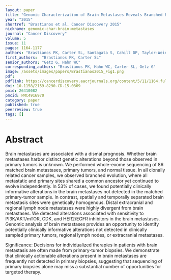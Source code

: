 ```yaml
---
layout: paper
title: "Genomic Characterization of Brain Metastases Reveals Branched Evolution and Potential Therapeutic Targets"
year: "2015"
shortref: "Brastianos et al. Cancer Discovery 2015"
nickname: genomic-char-brain-metastases
journal: "Cancer Discovery"
volume: 5
issue: 11
pages: 1164-1177
authors: "Brastianos PK, Carter SL, Santagata S, Cahill DP, Taylor-Weiner A, Jones RT, Van Allen EM, Lawrence MS, Horowitz PM, Cibulskis K, Ligon KL, Tabernero J, Seoane J, Martinez-Saez E, Curry WT, Dunn IF, Paek SH, Park SH, McKenna A, Chevalier A, Rosenberg M, Barker FG 2nd, Gill CM, Van Hummelen P, Thorner AR, Johnson BE, Hoang MP, Choueiri TK, Signoretti S, Sougnez C, Rabin MS, Lin NU, Winer EP, Stemmer-Rachamimov A, Meyerson M, Garraway L, Gabriel S, Lander ES, Beroukhim R, Batchelor TT, Baselga J, Louis DN, Getz G, Hahn WC"
first_authors:  "Brastianos PK, Carter SL"
senior_authors: "Getz G, Hahn WC"
corresponding_authors: "Brastianos PK, Hahn WC, Carter SL, Getz G"
image: /assets/images/papers/Brastianos2015_Fig1.png
pdf:
pdflink: https://cancerdiscovery.aacrjournals.org/content/5/11/1164.full-text.pdf
doi: 10.1158/2159-8290.CD-15-0369
pmid: 26410082
pmcid: PMC4916970
category: paper
published: true
peerreview: true
tags: []
---
```


# Abstract

Brain metastases are associated with a dismal prognosis. Whether brain metastases harbor distinct genetic alterations beyond those observed in primary tumors is unknown. We performed whole-exome sequencing of 86 matched brain metastases, primary tumors, and normal tissue. In all clonally related cancer samples, we observed branched evolution, where all metastatic and primary sites shared a common ancestor yet continued to evolve independently. In 53% of cases, we found potentially clinically informative alterations in the brain metastases not detected in the matched primary-tumor sample. In contrast, spatially and temporally separated brain metastasis sites were genetically homogenous. Distal extracranial and regional lymph node metastases were highly divergent from brain metastases. We detected alterations associated with sensitivity to PI3K/AKT/mTOR, CDK, and HER2/EGFR inhibitors in the brain metastases. Genomic analysis of brain metastases provides an opportunity to identify potentially clinically informative alterations not detected in clinically sampled primary tumors, regional lymph nodes, or extracranial metastases.

Significance: Decisions for individualized therapies in patients with brain metastasis are often made from primary-tumor biopsies. We demonstrate that clinically actionable alterations present in brain metastases are frequently not detected in primary biopsies, suggesting that sequencing of primary biopsies alone may miss a substantial number of opportunities for targeted therapy.


